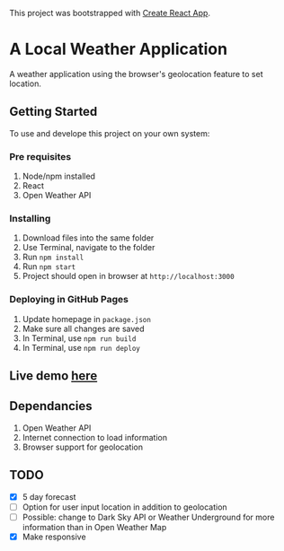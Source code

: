 This project was bootstrapped with [Create React App](https://github.com/facebook/create-react-app).

# A Local Weather Application
A weather application using the browser's geolocation feature to set location.
## Getting Started
To use and develope this project on your own system:

### Pre requisites
1. Node/npm installed
2. React
3. Open Weather API

### Installing
1.  Download files into the same folder
2. Use Terminal, navigate to the folder
3. Run `npm install`
4. Run `npm start`
5. Project should open in browser at `http://localhost:3000`

### Deploying in GitHub Pages
1. Update homepage in `package.json`
2. Make sure all changes are saved
3. In Terminal, use `npm run build`
4. In Terminal, use `npm run deploy`

## Live demo [here](https://hcolleen.github.io/weather/)

## Dependancies
1. Open Weather API
2. Internet connection to load information
3. Browser support for geolocation

## TODO
- [X] 5 day forecast
- [ ] Option for user input location in addition to geolocation
- [ ] Possible: change to Dark Sky API or Weather Underground for more information than in Open Weather Map
- [X] Make responsive